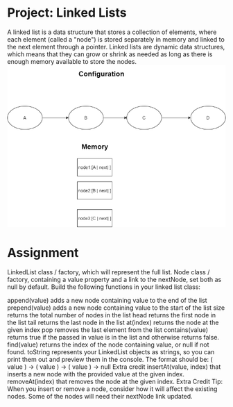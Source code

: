 # Project: Linked Lists
A linked list is a data structure that stores a collection of elements, where each element (called a "node") is stored separately in memory and linked to the next element through a pointer. Linked lists are dynamic data structures, which means that they can grow or shrink as needed as long as there is enough memory available to store the nodes.
![Alt text](screenshot.png?raw=true)

# Assignment
LinkedList class / factory, which will represent the full list.
Node class / factory, containing a value property and a link to the nextNode, set both as null by default.
Build the following functions in your linked list class:

append(value) adds a new node containing value to the end of the list
prepend(value) adds a new node containing value to the start of the list
size returns the total number of nodes in the list
head returns the first node in the list
tail returns the last node in the list
at(index) returns the node at the given index
pop removes the last element from the list
contains(value) returns true if the passed in value is in the list and otherwise returns false.
find(value) returns the index of the node containing value, or null if not found.
toString represents your LinkedList objects as strings, so you can print them out and preview them in the console. The format should be: ( value ) -> ( value ) -> ( value ) -> null
Extra credit
insertAt(value, index) that inserts a new node with the provided value at the given index.
removeAt(index) that removes the node at the given index.
Extra Credit Tip: When you insert or remove a node, consider how it will affect the existing nodes. Some of the nodes will need their nextNode link updated.

